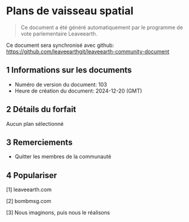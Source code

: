 # Plans de vaisseau spatial

>Ce document a été généré automatiquement par le programme de vote parlementaire Leaveearth.

Ce document sera synchronisé avec github: https://github.com/leaveearthgit/leaveearth-community-document

## 1 Informations sur les documents

- Numéro de version du document: 103
- Heure de création du document: 2024-12-20 (GMT)

## 2 Détails du forfait

Aucun plan sélectionné

## 3 Remerciements
* Quitter les membres de la communauté

## 4 Populariser
[1] leaveearth.com

[2] bombmsg.com

[3] Nous imaginons, puis nous le réalisons